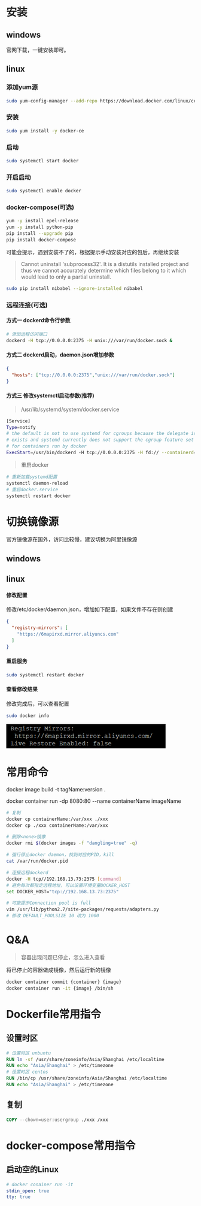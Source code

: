 # 安装

## windows

官网下载，一键安装即可。

## linux

### 添加yum源

```bash
sudo yum-config-manager --add-repo https://download.docker.com/linux/centos/docker-ce.repo
```

### 安装

```bash
sudo yum install -y docker-ce
```

### 启动

```bash
sudo systemctl start docker
```

### 开启启动

```bash
sudo systemctl enable docker
```

### docker-compose(可选)

```bash
yum -y install epel-release
yum -y install python-pip
pip install --upgrade pip
pip install docker-compose
```

可能会提示，遇到安装不了的，根据提示手动安装对应的包后，再继续安装

> Cannot uninstall 'subprocess32'. It is a distutils installed project and thus we cannot accurately determine which files belong to it which would lead to only a partial uninstall.

```bash
sudo pip install nibabel --ignore-installed nibabel
```

### 远程连接(可选)

#### 方式一 dockerd命令行参数

```bash
# 添加远程访问端口
dockerd -H tcp://0.0.0.0:2375 -H unix:///var/run/docker.sock &
```

#### 方式二 dockerd启动，daemon.json增加参数

```json
{
  "hosts": ["tcp://0.0.0.0:2375","unix:///var/run/docker.sock"]
}
```

#### 方式三 修改systemctl启动参数(推荐)

> /usr/lib/systemd/system/docker.service

```bash
[Service]
Type=notify
# the default is not to use systemd for cgroups because the delegate issues still
# exists and systemd currently does not support the cgroup feature set required
# for containers run by docker
ExecStart=/usr/bin/dockerd -H tcp://0.0.0.0:2375 -H fd:// --containerd=/run/containerd/containerd.sock
```

> 重启docker

```bash
# 重新加载systemd配置
systemctl daemon-reload
# 重启docker.service
systemctl restart docker
```

# 切换镜像源

官方镜像源在国外，访问比较慢，建议切换为阿里镜像源

## windows

## linux

#### 修改配置

修改/etc/docker/daemon.json，增加如下配置，如果文件不存在则创建

```json
{
  "registry-mirrors": [
    "https://6mapirxd.mirror.aliyuncs.com"
  ]
}
```

#### 重启服务

```bash
sudo systemctl restart docker
```

#### 查看修改结果

修改完成后，可以查看配置

```bash
sudo docker info
```

![image-20200618101005334](docker学习笔记.assets/image-20200618101005334.png)

# 常用命令

docker image build -t tagName:version .

docker container run -dp 8080:80 --name containerName imageName

```bash
# 复制
docker cp containerName:/var/xxx ./xxx
docker cp ./xxx containerName:/var/xxx
```

```bash
# 删除<none>镜像
docker rmi $(docker images -f "dangling=true" -q)
```

```bash
# 强行停止docker daemon，找到对应的PID，kill
cat /var/run/docker.pid
```

```bash
# 连接远程dockerd
docker -H tcp//192.168.13.73:2375 [command]
# 避免每次都指定远程地址，可以设置环境变量DOCKER_HOST
set DOCKER_HOST="tcp://192.168.13.73:2375"
```

```bash
# 可能提示Connection pool is full
vim /usr/lib/python2.7/site-packages/requests/adapters.py
# 修改 DEFAULT_POOLSIZE 10 改为 1000
```

# Q&A

> 容器出现问题已停止，怎么进入查看

将已停止的容器做成镜像，然后运行新的镜像

```bash
docker container commit {container} {image}
docker container run -it {image} /bin/sh
```



# Dockerfile常用指令

## 设置时区

```dockerfile
# 设置时区 unbuntu
RUN ln -sf /usr/share/zoneinfo/Asia/Shanghai /etc/localtime
RUN echo "Asia/Shanghai" > /etc/timezone
# 设置时区 centos
RUN /bin/cp /usr/share/zoneinfo/Asia/Shanghai /etc/localtime
RUN echo "Asia/Shanghai" > /etc/timezone
```

## 复制

```dockerfile
COPY --chown=user:usergroup ./xxx /xxx
```

# docker-compose常用指令

## 启动空的Linux

```yml
# docker conainer run -it
stdin_open: true
tty: true
```

